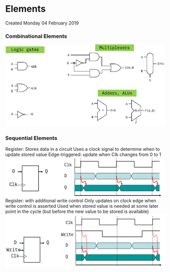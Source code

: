 # Elements
Created Monday 04 February 2019

### Combinational Elements
![](./Elements/pasted_image003.png)

### Sequential Elements
Register: Stores data in a circuit
Uses a clock signal to determine when to update stored value
Edge-triggered: update when Clk changes from 0 to 1
![](./Elements/pasted_image004.png)
Register: with additional write control
Only updates on clock edge when write control is asserted
Used when stored value is needed at some later point in the cycle (but before the new value to be stored is available)
![](./Elements/pasted_image005.png)



